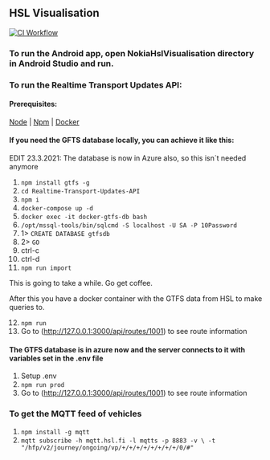 ## HSL Visualisation

[![CI Workflow](https://github.com/xpyx/nokia-hsl/actions/workflows/android-workflow.yaml/badge.svg)](https://github.com/xpyx/nokia-hsl/actions/workflows/android-workflow.yaml)

### To run the Android app, open NokiaHslVisualisation directory in Android Studio and run.

### To run the Realtime Transport Updates API:

#### Prerequisites:

[Node](https://nodejs.org/en/) | 
[Npm](https://www.npmjs.com/) | 
[Docker](https://www.docker.com/products/docker-desktop)

#### If you need the GFTS database locally, you can achieve it like this:

EDIT 23.3.2021: The database is now in Azure also, so this isn´t needed anymore

1. `npm install gtfs -g`
2. `cd Realtime-Transport-Updates-API`
3. `npm i` 
4. `docker-compose up -d`
5. `docker exec -it docker-gtfs-db bash`
6. `/opt/mssql-tools/bin/sqlcmd -S localhost -U SA -P 10Password`
7. 1> `CREATE DATABASE gtfsdb`
8. 2> `GO`
9. ctrl-c 
10. ctrl-d
11. `npm run import`

This is going to take a while. Go get coffee.

After this you have a docker container with the GTFS data from HSL to make queries to.

12. `npm run`
13. Go to (http://127.0.0.1:3000/api/routes/1001) to see route information

#### The GTFS database is in azure now and the server connects to it with variables set in the .env file

1. Setup .env
2. `npm run prod`
3. Go to (http://127.0.0.1:3000/api/routes/1001) to see route information


### To get the MQTT feed of vehicles

1. `npm install -g mqtt`
2. `mqtt subscribe -h mqtt.hsl.fi -l mqtts -p 8883 -v \
  -t "/hfp/v2/journey/ongoing/vp/+/+/+/+/+/+/+/+/0/#"`

